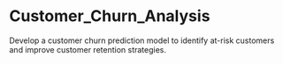 # Customer_Churn_Analysis
Develop a customer churn prediction model to identify at-risk customers and improve customer retention strategies.

